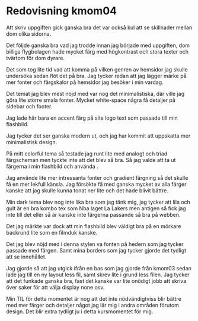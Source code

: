 ---
---
Redovisning kmom04
=========================

Att skriv uppgiften gick ganska bra det var också kul att se skillnader mellan dom olika sidorna. 

Det följde ganska bra vad jag trodde innan jag började med uppgiften, dom billiga flygbolagen hade mycket färg med högkontrast och stora texter och tvärtom för dom dyrare.

Det som tog lite tid vad att komma på vilken genren av hemsidor jag skulle undersöka sedan flöt det på bra.
Jag tycker redan att jag lägger märke på mer fonter och färgskalor på hemsidor jag besöker i min vardag.


Det temat jag blev mest nöjd med var nog det minimalistiska, där ville jag göra lite större smala fonter.
Mycket white-space några få detaljer på sidebar och footer.

Jag lade här bara en accent färg på site logo text som passade till min flashbild.

Jag tycker det ser ganska modern ut, och jag har kommit att uppskatta mer minimalistisk design.


På mitt colorful tema så testade jag runt lite med analogt och triad färgscheman men tyckte inte att det blev så bra.
Så jag valde att ta ut färgerna i min flashbild och använda .

Jag använde lite mer intressanta fonter och gradient färgning så det skulle få en mer lekfull känsla.
Jag försökte få med ganska mycket av alla färger kanske att jag skulle kunna tonat ner lite och det hade blivit bättre.

Min dark tema blev nog inte lika bra som jag tänk mig, jag tycker att lila och gult är en bra kombo tex som Nba laget La Lakers men antigen så fick jag inte till det eller så är kanske inte färgerna passande så bra på webben.

Det jag märkte var dock att min flashbild blev väldigt bra på en mörkare backrund lite som en filmduk kanske.

Det jag blev nöjd med i denna stylen va fonten på hedern som jag tycker passade med färgen.
Samt mina borders som jag tycker gjorde det tydligt att se innehållet.

Jag gjorde så att jag utgick ifrån en bas som jag gjorde från kmom03 sedan lade jag till en ny  layout less fil, samt skrev lite i grund less filen.
Jag tycker att det funkade ganska bra, fast det kanske var lite onödigt jobb att skriva över saker för att välja display none osv.

Min TIL för detta momentet är nog att det inte nödvändigtviss blir bättre med mer färger och detaljer något jag lär mig i andra områden förutom design. Det blir extra tydligt ju i detta kursmomentet för mig.
